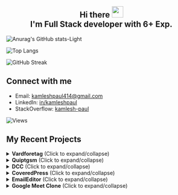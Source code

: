 <h2 align="center">Hi there  <img src="https://user-images.githubusercontent.com/39955420/147578264-bae0526c-028a-49d2-8af8-d08bb4edbd2a.gif" height="30" width="30"><br/> I'm Full Stack developer with 6+ Exp.
</h2>


![Anurag's GitHub stats-Light](https://github-readme-stats.vercel.app/api?username=kamleshpaul&show_icons=true&hide_border=true&theme=default#gh-light-mode-only)

![Top Langs](https://github-readme-stats.vercel.app/api/top-langs/?username=kamleshpaul&layout=pie&hide_border=true) 

![GitHub Streak](https://github-readme-streak-stats.herokuapp.com/?user=kamleshpaul&theme=github&ring=5595f0&hide_border=true&currStreakNum=5595f0&fire=5595f0&currStreakLabel=5595f0)




<h2>Connect with me</h2>

- Email: [kamleshpaul414@gmail.com](mailto:kamleshpaul414@gmail.com)
- LinkedIn: [in/kamleshpaul](http://linkedin.com/in/kamlesh-paul/)
- StackOverflow: [kamlesh-paul](https://stackoverflow.com/users/10834466/kamlesh-paul?tab=profile)

![Views](https://komarev.com/ghpvc/?username=kamleshpaul)

## My Recent Projects
<details>
  <summary><b>Vardforetag</b> (Click to expand/collapse)</summary>

  ### Description
  This project involves meeting management, allowing clients to create their availability on the calendar. Users can book meetings, and both parties receive notifications to join the meeting. The meeting can be either a video call or a voice call.

  ### Tools Used
  - Laravel, React.js, Websocket, WebRTC, Tailwind CSS, Laravel Forge.

  ### Team Size
  - 1

  ### Screenshots

  ![Screenshot 1](./Work/Vardforetag/screenshot1.png)
  ![Screenshot 2](./Work/Vardforetag/screenshot2.png)
  ![Screenshot 3](./Work/Vardforetag/screenshot3.png)
  ![Screenshot 4](./Work/Vardforetag/screenshot4.png)
  ![Screenshot 5](./Work/Vardforetag/screenshot5.png)

</details>


<details>
  <summary><b>Quiptgsm</b> (Click to expand/collapse)</summary>

  ### Description
  This project is an online dating course management system with real-time chat features between coaches and users. It also includes video courses.

  ### Tools Used
  - Laravel, Next.js, Websocket, Tailwind CSS, Laravel Forge, Ffmpeg.

  ### Team Size
  - 6

  ### Screenshots

  ![Screenshot 1](./Work/Quiptgsm/screenshot1.png)
  ![Screenshot 2](./Work/Quiptgsm/screenshot2.png)
  ![Screenshot 3](./Work/Quiptgsm/screenshot3.png)
  ![Screenshot 4](./Work/Quiptgsm/screenshot4.png)

</details>


<details>
  <summary><b>DCC</b> (Click to expand/collapse)</summary>

  ### Description
  This project is a drag-and-drop panel builder for Android devices.

  ### Tools Used
  - Laravel, Vue.js (2), Websocket, Bootstrap CSS, AWS, MQTT.

  ### Team Size
  - 2

  ### Screenshots

  ![Screenshot 1](./Work/DCC/screenshot1.png)
  ![Screenshot 2](./Work/DCC/screenshot2.png)
  ![Screenshot 3](./Work/DCC/screenshot3.png)

</details>


<details>
  <summary><b>CoveredPress</b> (Click to expand/collapse)</summary>

  ### Description
  CoveredPress is a report generator for media agencies. It collects client interests, performs background data collection and calculations, and generates reports.

  ### Tools Used
  - Laravel, Bootstrap CSS, jQuery, AWS, various third-party APIs, Stripe.

  ### Team Size
  - 3

  ### Screenshots

  ![Screenshot 1](./Work/CoveredPress/screenshot1.png)
  ![Screenshot 2](./Work/CoveredPress/screenshot2.png)
  ![Screenshot 3](./Work/CoveredPress/screenshot3.png)
  ![Screenshot 4](./Work/CoveredPress/screenshot4.png)
  ![Screenshot 5](./Work/CoveredPress/screenshot5.png)
  ![Screenshot 6](./Work/CoveredPress/screenshot6.png)

</details>


<details>
  <summary><b>EmailEditor</b> (Click to expand/collapse)</summary>

  ### Description
  EmailEditor is a simple email builder and sender using SMTP.

  ### Tools Used
  - Laravel, React.js, Tailwind CSS.

  ### Team Size
  - 1

  ### Screenshots

  ![Screenshot 1](./Work/EmailEditor/screenshot1.png)
</details>


<details>
  <summary><b>Google Meet Clone</b> (Click to expand/collapse)</summary>

  ### Description
  Google Meet Clone is a project focused on group video calls, replicating the features of Google Meet.

  ### Tools Used
  - Laravel, React.js, Tailwind CSS, Websocket, WebRTC.

  ### Team Size
  - 1

  ### Screenshots

  ![Screenshot 1](./Work/GoogleMeetClone/screenshot1.png)
  ![Screenshot 2](./Work/GoogleMeetClone/screenshot2.png)
</details>



